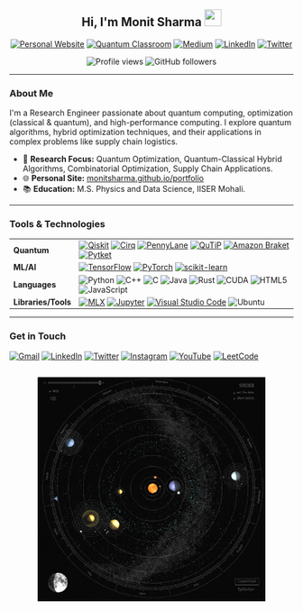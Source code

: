 
<h2 align="center">Hi, I'm Monit Sharma <img src="https://user-images.githubusercontent.com/39955420/147578264-bae0526c-028a-49d2-8af8-d08bb4edbd2a.gif" height="30" width="30"></h2>

<p align="center">
  <a href="https://monitsharma.github.io/portfolio/" target="_blank"><img alt="Personal Website" src="https://img.shields.io/badge/Personal_Website-141321?style=for-the-badge&logo=&logoColor=white"></a>
  <a href="https://monitsharma.github.io/" target="_blank"><img alt="Quantum Classroom" src="https://img.shields.io/badge/Quantum_Classroom-ED225D?style=for-the-badge&logo=quantum&logoColor=white"></a>
  <a href="https://medium.com/@_monitsharma" target="_blank"><img alt="Medium" src="https://img.shields.io/badge/Medium-12100E?style=for-the-badge&logo=medium&logoColor=white"></a>
  <a href="https://www.linkedin.com/in/monitsharma/" target="_blank"><img alt="LinkedIn" src="https://img.shields.io/badge/LinkedIn-0077B5?style=for-the-badge&logo=linkedin&logoColor=white"></a>
  <a href="https://twitter.com/_MonitSharma" target="_blank"><img alt="Twitter" src="https://img.shields.io/badge/Twitter-1DA1F2?style=for-the-badge&logo=twitter&logoColor=white"></a>
</p>

<p align="center">
  <img src="https://komarev.com/ghpvc/?username=MonitSharma&label=Profile%20views&color=blueviolet&style=flat-square" alt="Profile views" />
  <img src="https://img.shields.io/github/followers/MonitSharma?style=social&label=Followers" alt="GitHub followers" />
</p>

---

### About Me

I'm a Research Engineer passionate about quantum computing, optimization (classical & quantum), and high-performance computing. I explore quantum algorithms, hybrid optimization techniques, and their applications in complex problems like supply chain logistics.

*   🔭 **Research Focus:** Quantum Optimization, Quantum-Classical Hybrid Algorithms, Combinatorial Optimization, Supply Chain Applications.
*   🌐 **Personal Site:** [monitsharma.github.io/portfolio](https://monitsharma.github.io/portfolio/)
*   📚 **Education:** M.S. Physics and Data Science, IISER Mohali.


---

### Tools & Technologies

<table>
  <tr>
    <td><strong>Quantum</strong></td>
    <td>
      <a href="https://qiskit.org/" target="_blank"><img alt="Qiskit" src="https://img.shields.io/badge/Qiskit-%236929C4.svg?style=for-the-badge&logo=Qiskit&logoColor=white"></a>
      <a href="https://quantumai.google/cirq" target="_blank"><img alt="Cirq" src="https://img.shields.io/badge/Cirq-%23fff2c8.svg?style=for-the-badge&logo=google&logoColor=black"></a>
      <a href="https://pennylane.ai/" target="_blank"><img alt="PennyLane" src="https://img.shields.io/badge/PennyLane-%23c7e1be.svg?style=for-the-badge&logo=xfree86&logoColor=black"></a>
      <a href="https://qutip.org/" target="_blank"><img alt="QuTiP" src="https://img.shields.io/badge/QuTiP-%238b97d7.svg?style=for-the-badge&logo=quantum&logoColor=white"></a>
      <a href="https://aws.amazon.com/braket/" target="_blank"><img alt="Amazon Braket" src="https://img.shields.io/badge/Amazon_Braket-FF9900?style=for-the-badge&logo=amazonaws&logoColor=white"></a>
      <a href="https://cqcl.github.io/pytket/" target="_blank"><img alt="Pytket" src="https://img.shields.io/badge/Pytket-%2300b4d8.svg?style=for-the-badge&logo=quantum&logoColor=white"></a>
      <!-- Add TFQ, D-Wave if actively used -->
    </td>
  </tr>
  <tr>
    <td><strong>ML/AI</strong></td>
    <td>
      <a href="https://www.tensorflow.org/" target="_blank"><img alt="TensorFlow" src="https://img.shields.io/badge/TensorFlow-%23FF6F00.svg?style=for-the-badge&logo=TensorFlow&logoColor=white"></a>
      <a href="https://pytorch.org/" target="_blank"><img alt="PyTorch" src="https://img.shields.io/badge/PyTorch-%23EE4C2C.svg?style=for-the-badge&logo=PyTorch&logoColor=white"></a>
      <a href="https://scikit-learn.org/stable/" target="_blank"><img alt="scikit-learn" src="https://img.shields.io/badge/scikit--learn-%23F7931E.svg?style=for-the-badge&logo=scikit-learn&logoColor=white"></a>
    </td>
  </tr>
  <tr>
    <td><strong>Languages</strong></td>
    <td>
      <img alt="Python" src="https://img.shields.io/badge/python-%2314354C.svg?style=for-the-badge&logo=python&logoColor=white">
      <img alt="C++" src="https://img.shields.io/badge/c++-%2300599C.svg?style=for-the-badge&logo=c%2B%2B&logoColor=white">
      <img alt="C" src="https://img.shields.io/badge/c-%2300599C.svg?style=for-the-badge&logo=c&logoColor=white">
      <img alt="Java" src="https://img.shields.io/badge/java-%23ED8B00.svg?style=for-the-badge&logo=openjdk&logoColor=white">
      <img alt="Rust" src="https://img.shields.io/badge/rust-%23000000.svg?style=for-the-badge&logo=rust&logoColor=white">
      <img alt="CUDA" src="https://img.shields.io/badge/CUDA-%2376B900.svg?style=for-the-badge&logo=nvidia&logoColor=white">
      <img alt="HTML5" src="https://img.shields.io/badge/html5-%23E34F26.svg?style=for-the-badge&logo=html5&logoColor=white">
      <img alt="JavaScript" src="https://img.shields.io/badge/javascript-%23323330.svg?style=for-the-badge&logo=javascript&logoColor=%23F7DF1E">
    </td>
  </tr>
  <tr>
    <td><strong>Libraries/Tools</strong></td>
    <td>
      <a href="https://github.com/ml-explore/mlx" target="_blank"><img alt="MLX" src="https://img.shields.io/badge/MLX-%23000000.svg?style=for-the-badge&logo=apple&logoColor=white"></a>
      <a href="https://jupyter.org/" target="_blank"><img alt="Jupyter" src="https://img.shields.io/badge/Jupyter-%23F37626.svg?style=for-the-badge&logo=Jupyter&logoColor=white"></a>
      <a href="https://code.visualstudio.com/" target="_blank"><img alt="Visual Studio Code" src="https://img.shields.io/badge/Visual_Studio_Code-0078D4?style=for-the-badge&logo=visual%20studio%20code&logoColor=white"></a>
      <img alt="Ubuntu" src="https://img.shields.io/badge/Ubuntu-E95420?style=for-the-badge&logo=ubuntu&logoColor=white">
    </td>
  </tr>
</table>

---

### Get in Touch

<p align="left">
  <a href="mailto:monitsharma437@gmail.com" target="_blank"><img alt="Gmail" src="https://img.shields.io/badge/Gmail-D14836?style=for-the-badge&logo=gmail&logoColor=white"></a>
  <a href="https://www.linkedin.com/in/monitsharma/" target="_blank"><img alt="LinkedIn" src="https://img.shields.io/badge/LinkedIn-0077B5?style=for-the-badge&logo=linkedin&logoColor=white"></a>
  <a href="https://twitter.com/_MonitSharma" target="_blank"><img alt="Twitter" src="https://img.shields.io/badge/Twitter-1DA1F2?style=for-the-badge&logo=twitter&logoColor=white"></a>
  <a href="https://www.instagram.com/_monitsharma/" target="_blank"><img alt="Instagram" src="https://img.shields.io/badge/Instagram-E4405F?style=for-the-badge&logo=instagram&logoColor=white"></a>
  <a href="https://www.youtube.com/channel/UCZ3bjqNdZsrRacRzSMbzpuQ" target="_blank"><img alt="YouTube" src="https://img.shields.io/badge/YouTube-FF0000?style=for-the-badge&logo=youtube&logoColor=white"></a>
  <a href="https://leetcode.com/monitsharma/" target="_blank"><img alt="LeetCode" src="https://img.shields.io/badge/-LeetCode-FFA116?style=for-the-badge&logo=LeetCode&logoColor=black"></a>
</p>

<!-- Optional: Add back summary cards if they work and add value -->
<!---
<h3>GitHub Stats</h3>
<a href="https://github.com/MonitSharma">
  <img align="center" src="https://github-profile-summary-cards.vercel.app/api/cards/profile-details?username=MonitSharma&theme=vue" />
</a>
<a href="https://github.com/MonitSharma">
  <img align="center" src="https://github-readme-streak-stats.herokuapp.com/?user=MonitSharma&theme=dark&hide_border=true&date_format=M%20j%5B%2C%20Y%5D" />
</a>
--->

<h2 align="center"><img src="https://github.com/MonitSharma/MonitSharma/blob/main/giphy.gif?raw=true" width="80%"></h2>




